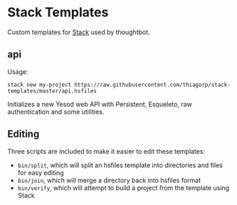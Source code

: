 # Stack Templates

Custom templates for [Stack] used by thoughtbot.

[Stack]: http://haskellstack.org

## api

Usage:

    stack new my-project https://raw.githubusercontent.com/thiagorp/stack-templates/master/api.hsfiles

Initializes a new Yesod web API with Persistent, Esqueleto, raw authentication and some utilities.

## Editing

Three scripts are included to make it easier to edit these templates:

* `bin/split`, which will split an hsfiles template into directories and files for easy editing
* `bin/join`, which will merge a directory back into hsfiles format
* `bin/verify`, which will attempt to build a project from the template using Stack

